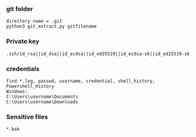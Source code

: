 ### git folder
```
directory name = .git
python3 git_extract.py gitfilename
```
### Private key
```
.ssh/id_rsa||id_dsa||id_ecdsa||id_ed25519||id_ecdsa-sk||id_ed25519-sk
```
### credentials
```
find *.log, passwd, username, credential, shell_history, Powershell_History
Windows:
C:\Users\username\Documents
C:\Users\username\Downloads
```
### Sensitive files 
```
*.bak
```
